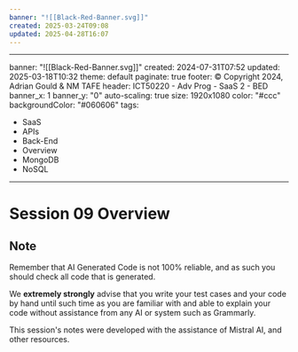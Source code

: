 ```yaml
---
banner: "![[Black-Red-Banner.svg]]"
created: 2025-03-24T09:08
updated: 2025-04-28T16:07
---
```

---
banner: "![[Black-Red-Banner.svg]]"
created: 2024-07-31T07:52
updated: 2025-03-18T10:32
theme: default
paginate: true
footer: © Copyright 2024, Adrian Gould & NM TAFE
header: ICT50220 - Adv Prog - SaaS 2 - BED
banner_x: 1
banner_y: "0"
auto-scaling: true
size: 1920x1080
color: "#ccc"
backgroundColor: "#060606"
tags:
  - SaaS
  - APIs
  - Back-End
  - Overview
  - MongoDB
  - NoSQL
---

# Session 09 Overview




## Note

Remember that AI Generated Code is not 100% reliable, and as such you should check all code that is generated.

We **extremely strongly** advise that you write your test cases and your code by hand until such time as you are familiar with and able to explain your code without assistance from any AI or system such as Grammarly.

This session's notes were developed with the assistance of Mistral AI, and other resources. 
